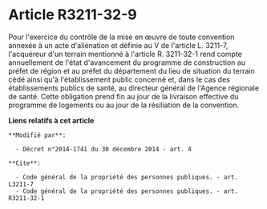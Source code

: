 # Article R3211-32-9

Pour l'exercice du contrôle de la mise en œuvre de toute convention annexée à un acte d'aliénation et définie au V de
l'article L. 3211-7, l'acquéreur d'un terrain mentionné à l'article R. 3211-32-1 rend compte annuellement de l'état
d'avancement du programme de construction au préfet de région et au préfet du département du lieu de situation du terrain
cédé ainsi qu'à l'établissement public concerné et, dans le cas des établissements publics de santé, au directeur général de
l'Agence régionale de santé. Cette obligation prend fin au jour de la livraison effective du programme de logements ou au
jour de la résiliation de la convention.

**Liens relatifs à cet article**

	**Modifié par**:

	  - Décret n°2014-1741 du 30 décembre 2014 - art. 4

	**Cite**:

	  - Code général de la propriété des personnes publiques. - art. L3211-7
	  - Code général de la propriété des personnes publiques. - art. R3211-32-1
